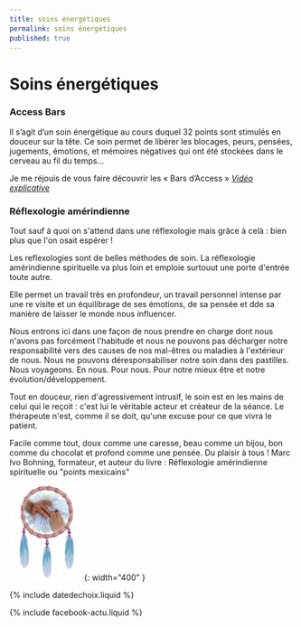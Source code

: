 ```yaml
---
title: soins énergétiques
permalink: soins énergétiques
published: true
---
```


# Soins énergétiques

### Access Bars
 
Il s’agit d’un soin énergétique au cours duquel 32 points sont stimulés en douceur sur la tête.
Ce soin permet de libérer les blocages, peurs, pensées, jugements, émotions, et mémoires négatives qui ont été stockées dans le cerveau au fil du temps…
 
Je me réjouis de vous faire découvrir les « Bars d’Access »
[*Vidéo explicative*](https://www.youtube.com/watch?v=Cc4Kx6bJSvM) 

### Réflexologie amérindienne

Tout sauf à quoi on s'attend dans une réflexologie mais grâce à celà : bien plus que l'on osait espérer !

Les reflexologies sont de belles méthodes de soin. La réflexologie amérindienne spirituelle va plus loin et emploie surtouut une porte d'entrée toute autre.

Elle permet un travail très en profondeur, un travail personnel intense par une re visite et un équilibrage de ses émotions, de sa pensée et dde sa manière de laisser le monde nous influencer. 

Nous entrons ici dans une façon de nous prendre en charge dont nous n'avons pas forcément l'habitude et nous ne pouvons pas décharger notre responsabilité vers des causes de nos mal-êtres ou maladies à l'extérieur de nous. Nous ne pouvons déresponsabiliser notre soin dans des pastilles. Nous voyageons. En nous. Pour nous. Pour notre mieux être et notre évolution/développement.

Tout en douceur, rien d'agressivement intrusif, le soin est en les mains de celui qui le reçoit : c'est lui le véritable acteur et créateur de la séance. Le thérapeute n'est, comme il se doit, qu'une excuse pour ce que vivra le patient.

Facile comme tout, doux comme une caresse, beau comme un bijou, bon comme du chocolat et profond comme une pensée. Du plaisir à tous !
Marc Ivo Bohning, formateur, et auteur du livre : Réflexologie amérindienne spirituelle ou "points mexicains"

![](./images/reflexoamerindienne.jpg){: width="400" }

{% include datedechoix.liquid %}

{% include facebook-actu.liquid %}



